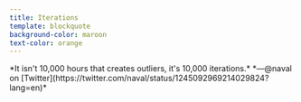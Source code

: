 ```yaml
---
title: Iterations
template: blockquote
background-color: maroon
text-color: orange
---
```


<span class="custom-font-size-16 line-height-heading-3">
*It isn't 10,000 hours that creates outliers, it's 10,000 iterations.*
</span>

<span class="font-heading-2xl">
*—@naval on [Twitter](https://twitter.com/naval/status/1245092969214029824?lang=en)*
</span>